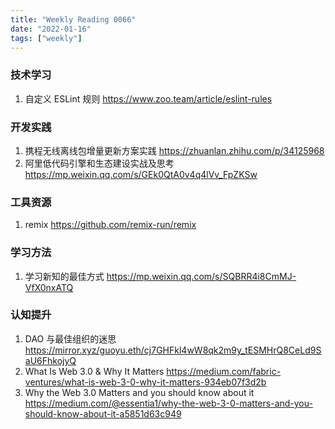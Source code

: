 ```yaml
---
title: "Weekly Reading 0066"
date: "2022-01-16"
tags: ["weekly"]
---
```

### 技术学习
1. 自定义 ESLint 规则 https://www.zoo.team/article/eslint-rules
### 开发实践
1. 携程无线离线包增量更新方案实践 https://zhuanlan.zhihu.com/p/34125968
2. 阿里低代码引擎和生态建设实战及思考 https://mp.weixin.qq.com/s/GEk0QtA0v4q4lVv_FpZKSw
### 工具资源
1. remix  https://github.com/remix-run/remix
### 学习方法
1. 学习新知的最佳方式 https://mp.weixin.qq.com/s/SQBRR4i8CmMJ-VfX0nxATQ

### 认知提升
1. DAO 与最佳组织的迷思 https://mirror.xyz/guoyu.eth/cj7GHFkl4wW8qk2m9y_tESMHrQ8CeLd9SaU6FhkojyQ
2. What Is Web 3.0 & Why It Matters https://medium.com/fabric-ventures/what-is-web-3-0-why-it-matters-934eb07f3d2b
3. Why the Web 3.0 Matters and you should know about it https://medium.com/@essentia1/why-the-web-3-0-matters-and-you-should-know-about-it-a5851d63c949